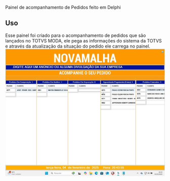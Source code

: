 Painel de acompanhamento de Pedidos feito em Delphi
## Uso
Esse painel foi criado para o acompanhamento de pedidos que são lançados no TOTVS MODA, ele pega as informações do sistema da TOTVS e através da atualização da situação do pedido
ele carrega no painel.
<img src="Imagens/PHOTO-2025-02-04-20-46-57.jpg" alt="Painel de Pedidos">
